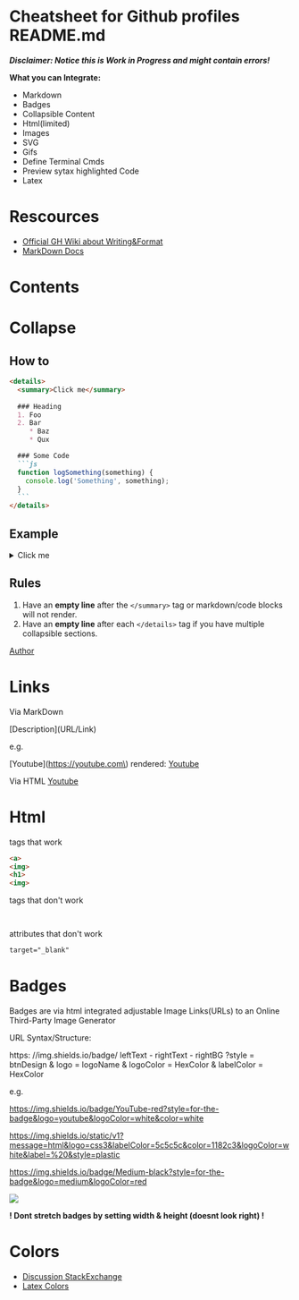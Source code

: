 # Cheatsheet for Github profiles README.md

***Disclaimer: Notice this is Work in Progress and might contain errors!***

**What you can Integrate:**
- Markdown
- Badges
- Collapsible Content
- Html(limited)
- Images
- SVG
- Gifs
- Define Terminal Cmds
- Preview sytax highlighted Code
- Latex
 
# Rescources

- [Official GH Wiki about Writing&Format](https://docs.github.com/en/get-started/writing-on-github)
- [MarkDown Docs](https://www.markdownguide.org/)
 
# Contents

# Collapse

## How to
````md
<details>
  <summary>Click me</summary>
  
  ### Heading
  1. Foo
  2. Bar
     * Baz
     * Qux

  ### Some Code
  ```js
  function logSomething(something) {
    console.log('Something', something);
  }
  ```
</details>
````

## Example
<details>
    <summary>Click me</summary>

  ### Heading
  1. Foo
  2. Bar
     * Baz
     * Qux
     
  ### Some Code
  ```js
  function logSomething(something) {
    console.log('Something', something);
  }
  ```
</details>

## Rules
1. Have an **empty line** after the `</summary>` tag or markdown/code blocks will not render.
1. Have an **empty line** after each `</details>` tag if you have multiple collapsible sections.

[Author](https://gist.github.com/pierrejoubert73/902cc94d79424356a8d20be2b382e1ab)

# Links

Via MarkDown

\[Description\]\(URL/Link\)

e.g.

\[Youtube\]\(https://youtube.com\) rendered: [Youtube](https://youtube.com)

Via HTML
<a href="https://youtube.com">Youtube</a>

# Html

tags that work
```html
<a>
<img>
<h1>
<img>
```


tags that don't work
```html
	
```

attributes that don't work
```html
target="_blank"
```

# Badges
 
Badges are via html integrated adjustable Image Links(URLs) to an Online Third-Party Image Generator

URL Syntax/Structure:

https: //img.shields.io/badge/ leftText - rightText - rightBG 
?style       = btnDesign
&
logo        = logoName
&
logoColor   = HexColor
&
labelColor  = HexColor

e.g.

https://img.shields.io/badge/YouTube-red?style=for-the-badge&logo=youtube&logoColor=white&color=white

https://img.shields.io/static/v1?message=html&logo=css3&labelColor=5c5c5c&color=1182c3&logoColor=white&label=%20&style=plastic

https://img.shields.io/badge/Medium-black?style=for-the-badge&logo=medium&logoColor=red

<img src="https://img.shields.io/badge/Bootstrap-informational?style=flat-square&logo=bootstrap&color=003B57" />

**! Dont stretch badges by setting width & height (doesnt look right) !**

# Colors

- [Discussion StackExchange](https://stackoverflow.com/questions/11509830/how-to-add-color-to-githubs-readme-md-file#answer-73613791)
- [Latex Colors](https://en.wikibooks.org/wiki/LaTeX/Colors)
